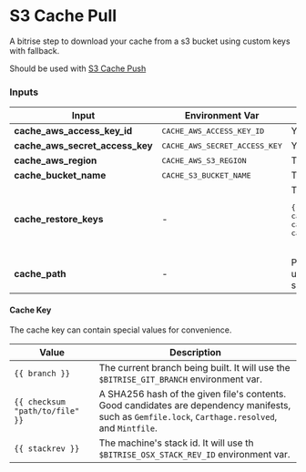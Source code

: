 # S3 Cache Pull

A bitrise step to download your cache from a s3 bucket using custom keys with fallback.

Should be used with [S3 Cache Push](https://github.com/alephao/bitrise-step-s3-cache-push)

### Inputs

<table>
    <thead>
        <tr>
            <th>Input</th>
            <th>Environment Var</th>
            <th>Description</th>
        </tr>
    </thead>
    <tbody>
        <tr>
            <td>
                <b>cache_aws_access_key_id</b>
            </td>
            <td>
                <tt>CACHE_AWS_ACCESS_KEY_ID</tt>
            </td>
            <td>
                Your aws access key id
            </td>
        </tr>
        <tr>
            <td>
                <b>cache_aws_secret_access_key</b>
            </td>
            <td>
                <tt>CACHE_AWS_SECRET_ACCESS_KEY</tt>
            </td>
            <td>
                Your aws secret access key
            </td>
        </tr>
        <tr>
            <td>
                <b>cache_aws_region</b>
            </td>
            <td>
                <tt>CACHE_AWS_S3_REGION</tt>
            </td>
            <td>
                The region of your S3 bucket. E.g.: <tt>us-east-1</tt>
            </td>
        </tr>
        <tr>
            <td>
                <b>cache_bucket_name</b>
            </td>
            <td>
                <tt>CACHE_S3_BUCKET_NAME</tt>
            </td>
            <td>
                The name of your S3 bucket. E.g.: <tt>mybucket</tt>
            </td>
        </tr>
        <tr>
            <td>
                <b>cache_restore_keys</b>
            </td>
            <td>-</td>
            <td>
                <span>The list of keys with fallbacks to restore the cache. E.g.:</span>
                <pre>
{{ stackrev }}-{{ branch }}-{{ checksum "Cartfile.resolved" }}
carthage-{{ branch }}-{{ checksum "Cartfile.resolved" }}
carthage-{{ branch }}
carthage-
                </pre>
            </td>
        </tr>
        <tr>
            <td>
                <b>cache_path</b>
            </td>
            <td>-</td>
            <td>
                Path to extract the file or directory cached. For instance, if you used <a href="https://github.com/alephao/bitrise-step-s3-cache-push">S3 Cache Push</a> with the path <tt>./Carthage</tt> then this value should be <tt>./</tt>
            </td>
        </tr>
    </tbody>
</table>

#### Cache Key

The cache key can contain special values for convenience.

Value|Description
-|-
`{{ branch }}`|The current branch being built. It will use the `$BITRISE_GIT_BRANCH` environment var.
`{{ checksum "path/to/file" }}`|A SHA256 hash of the given file's contents. Good candidates are dependency manifests, such as `Gemfile.lock`, `Carthage.resolved`, and `Mintfile`.
`{{ stackrev }}`|The machine's stack id. It will use th `$BITRISE_OSX_STACK_REV_ID` environment var.